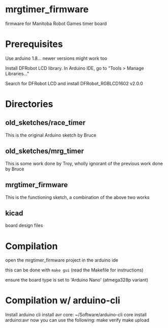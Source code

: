 # mrgtimer\_firmware
firmware for Manitoba Robot Games timer board

# Prerequisites

Use arduino 1.8... newer versions might work too

Install DFRobot LCD library.  In Arduino IDE, go to "Tools > Manage Libraries..."

Search for DFRobot LCD and install DFRobot\_RGBLCD1602 v2.0.0

# Directories

## old\_sketches/race\_timer

This is the original Arduino sketch by Bruce

## old\_sketches/mrg\_timer

This is some work done by Troy, wholly ignorant of the previous work done by Bruce

## mrgtimer\_firmware

This is the functioning sketch, a combination of the above two works

## kicad

board design files

# Compilation

open the mrgtimer\_firmware project in the arduino ide

this can be done with `make gui` (read the Makefile for instructions)

ensure the board type is set to 'Arduino Nano' (atmega328p variant)

# Compilation w/ arduino-cli

Install arduino cli
install avr core: ~/Software/arduino-cli core install arduino:avr
now you can use the following:
make verify
make upload

